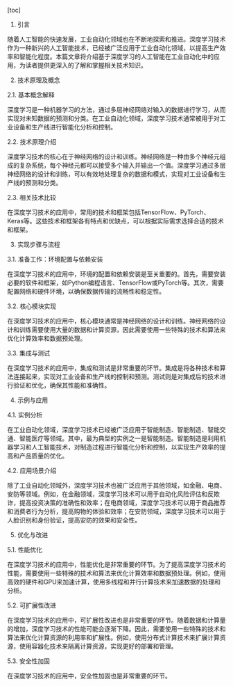 
[toc]                    
                
                
1. 引言

随着人工智能的快速发展，工业自动化领域也在不断地探索和推进。深度学习技术作为一种新兴的人工智能技术，已经被广泛应用于工业自动化领域，以提高生产效率和智能化程度。本篇文章将介绍基于深度学习的人工智能在工业自动化中的应用，为读者提供更深入的了解和掌握相关技术知识。

2. 技术原理及概念

2.1. 基本概念解释

深度学习是一种机器学习的方法，通过多层神经网络对输入的数据进行学习，从而实现对未知数据的预测和分类。在工业自动化领域，深度学习技术通常被用于对工业设备和生产线进行智能化分析和控制。

2.2. 技术原理介绍

深度学习技术的核心在于神经网络的设计和训练。神经网络是一种由多个神经元组成的复杂系统，每个神经元都可以接受多个输入并输出一个值。深度学习通过多层神经网络的设计和训练，可以有效地处理复杂的数据和模式，实现对工业设备和生产线的预测和分类。

2.3. 相关技术比较

在深度学习技术的应用中，常用的技术和框架包括TensorFlow、PyTorch、Keras等。这些技术和框架各有特点和优缺点，可以根据实际需求选择合适的技术和框架。

3. 实现步骤与流程

3.1. 准备工作：环境配置与依赖安装

在深度学习技术的应用中，环境的配置和依赖安装是至关重要的。首先，需要安装必要的软件和框架，如Python编程语言、TensorFlow或PyTorch等。其次，需要配置网络和硬件环境，以确保数据传输的流畅性和稳定性。

3.2. 核心模块实现

在深度学习技术的应用中，核心模块通常是神经网络的设计和训练。神经网络的设计和训练需要使用大量的数据和计算资源，因此需要使用一些特殊的技术和算法来优化计算效率和数据预处理。

3.3. 集成与测试

在深度学习技术的应用中，集成和测试是非常重要的环节。集成是将各种技术和算法连接起来，实现对工业设备和生产线的控制和预测。测试则是对集成后的技术进行验证和优化，确保其性能和准确性。

4. 示例与应用

4.1. 实例分析

在工业自动化领域，深度学习技术已经被广泛应用于智能制造、智能制造、智能交通、智能医疗等领域。其中，最为典型的实例之一是智能制造。智能制造是利用机器学习和人工智能技术，对制造过程进行智能化分析和控制，以实现生产效率的提高和产品质量的优化。

4.2. 应用场景介绍

除了工业自动化领域外，深度学习技术也被广泛应用于其他领域，如金融、电商、安防等领域。例如，在金融领域，深度学习技术可以用于自动化风险评估和反欺诈，提高投资决策的准确性和效率；在电商领域，深度学习技术可以用于商品推荐和消费者行为分析，提高购物的体验和效率；在安防领域，深度学习技术可以用于人脸识别和身份验证，提高安防的效果和安全性。

5. 优化与改进

5.1. 性能优化

在深度学习技术的应用中，性能优化是非常重要的环节。为了提高深度学习技术的性能，需要使用一些特殊的技术和算法来优化计算效率和数据预处理。例如，使用高效的硬件和GPU来加速计算，使用多线程和并行计算技术来加速数据的处理和分析。

5.2. 可扩展性改进

在深度学习技术的应用中，可扩展性改进也是非常重要的环节。随着数据和计算量的增加，深度学习技术的性能可能会逐渐下降。因此，需要使用一些特殊的技术和算法来优化计算资源的利用率和扩展性。例如，使用分布式计算技术来扩展计算资源，使用容器化技术来隔离计算资源，实现更好的部署和管理。

5.3. 安全性加固

在深度学习技术的应用中，安全性加固也是非常重要的环节。

